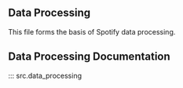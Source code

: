 ## Data Processing
This file forms the basis of Spotify data processing.

## Data Processing Documentation
::: src.data_processing